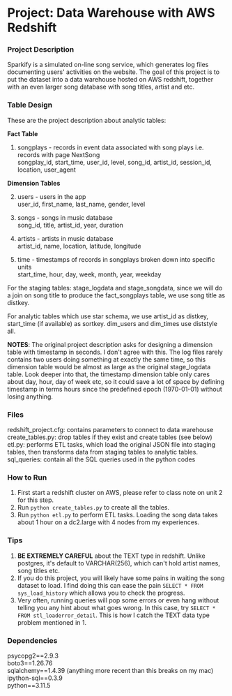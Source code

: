 # Project: Data Warehouse with AWS Redshift

### Project Description
Sparkify is a simulated on-line song service, which generates log files documenting users' activities on the website. The goal of this project is to put the dataset into a data warehouse hosted on AWS redshift, together with an even larger song database with song titles, artist and etc.

### Table Design

These are the project description about analytic tables:  

**Fact Table**   
1. songplays - records in event data associated with song plays i.e. records with page NextSong   
songplay_id, start_time, user_id, level, song_id, artist_id, session_id, location, user_agent

**Dimension Tables**   

2. users - users in the app   
user_id, first_name, last_name, gender, level   

3. songs - songs in music database   
song_id, title, artist_id, year, duration   

4. artists - artists in music database   
artist_id, name, location, latitude, longitude    

5. time - timestamps of records in songplays broken down into specific units    
start_time, hour, day, week, month, year, weekday

For the staging tables: stage_logdata and stage_songdata, since we will do a join on song title to produce the fact_songplays table, we use song title as distkey.

For analytic tables which use star schema, we use artist_id as distkey, start_time (if available) as sortkey.  dim_users and dim_times use diststyle all.
 
**NOTES**: The original project description asks for designing a dimension table with timestamp in seconds. I don't agree with this. The log files rarely contains two users doing something at exactly the same time, so this dimension table would be almost as large as the original stage_logdata table. Look deeper into that, the timestamp dimension table only cares about day, hour, day of week etc, so it could save a lot of space by defining timestamp in terms hours since the predefined epoch (1970-01-01) without losing anything.  

### Files
redshift_project.cfg: contains parameters to connect to data warehouse
create_tables.py: drop tables if they exist and create tables (see below)
etl.py: performs ETL tasks, which load the original JSON file into staging tables, then transforms data from staging tables to analytic tables.
sql_queries: contain all the SQL queries used in the python codes

### How to Run
1. First start a redshift cluster on AWS, please refer to class note on unit 2 for this step.
2. Run `python create_tables.py` to create all the tables.
3. Run `python etl.py` to perform ETL tasks. Loading the song data takes about 1 hour on a dc2.large with 4 nodes from my experiences.

### Tips
1. **BE EXTREMELY CAREFUL** about the TEXT type in redshift. Unlike postgres, it's default to VARCHAR(256), which can't hold artist names, song titles etc.
2. If you do this project, you will likely have some pains in waiting the song dataset to load. I find doing this can ease the pain `SELECT * FROM sys_load_history` which allows you to check the progress.
3. Very often, running queries will pop some errors or even hang without telling you any hint about what goes wrong. In this case, try `SELECT *
FROM stl_loaderror_detail`. This is how I catch the TEXT data type problem mentioned in 1.

### Dependencies
psycopg2==2.9.3   
boto3==1.26.76   
sqlalchemy==1.4.39  (anything more recent than this breaks on my mac)   
ipython-sql==0.3.9   
python==3.11.5   

